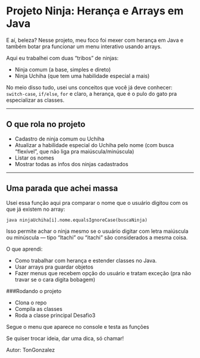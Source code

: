 # Projeto Ninja: Herança e Arrays em Java

E aí, beleza? Nesse projeto, meu foco foi mexer com herança em Java e também botar pra funcionar um menu interativo usando arrays.

Aqui eu trabalhei com duas “tribos” de ninjas:

- Ninja comum (a base, simples e direto)  
- Ninja Uchiha (que tem uma habilidade especial a mais)

No meio disso tudo, usei uns conceitos que você já deve conhecer:  
`switch-case`, `if/else`, `for` e claro, a herança, que é o pulo do gato pra especializar as classes.

---

## O que rola no projeto

- Cadastro de ninja comum ou Uchiha  
- Atualizar a habilidade especial do Uchiha pelo nome (com busca “flexível”, que não liga pra maiúscula/minúscula)  
- Listar os nomes  
- Mostrar todas as infos dos ninjas cadastrados

---

## Uma parada que achei massa

Usei essa função aqui pra comparar o nome que o usuário digitou com os que já existem no array:

``java
ninjaUchiha[i].nome.equalsIgnoreCase(buscaNinja)``

Isso permite achar o ninja mesmo se o usuário digitar com letra maiúscula ou minúscula — tipo “Itachi” ou “itachi” são considerados a mesma coisa.

O que aprendi:
- Como trabalhar com herança e estender classes no Java.
- Usar arrays pra guardar objetos
- Fazer menus que recebem opção do usuário e tratam exceção (pra não travar se o cara digita bobagem)

###Rodando o projeto
- Clona o repo
- Compila as classes
- Roda a classe principal Desafio3

Segue o menu que aparece no console e testa as funções

Se quiser trocar ideia, dar uma dica, só chamar!

Autor: TonGonzalez
